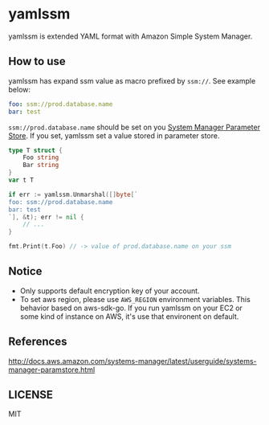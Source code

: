 # yamlssm

yamlssm is extended YAML format with Amazon Simple System Manager.

## How to use

yamlssm has expand ssm value as macro prefixed by `ssm://`. See example below:

```yaml
foo: ssm://prod.database.name
bar: test
```

`ssm://prod.database.name` should be set on you [System Manager Parameter Store](http://docs.aws.amazon.com/systems-manager/latest/userguide/systems-manager-paramstore.html). If you set, yamlssm set a value stored in parameter store.

```go
type T struct {
	Foo string
	Bar string
}
var t T

if err := yamlssm.Unmarshal([]byte[`
foo: ssm://prod.database.name
bar: test
`], &t); err != nil {
    // ...
}

fmt.Print(t.Foo) // -> value of prod.database.name on your ssm
```

## Notice

* Only supports default encryption key of your account.
* To set aws region, please use `AWS_REGION` environment variables. This behavior based on aws-sdk-go. If you run yamlssm on your EC2 or some kind of instance on AWS, it's use that environent on default.

## References

http://docs.aws.amazon.com/systems-manager/latest/userguide/systems-manager-paramstore.html

## LICENSE

MIT
